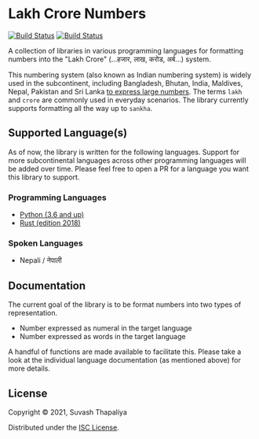 # Lakh Crore Numbers

[![Build Status](https://github.com/suvash/lakh-crore-numbers/actions/workflows/.github/workflows/run-python-tests.yml/badge.svg)](https://github.com/suvash/lakh-crore-numbers/actions/workflows/run-python-tests.yml)
[![Build Status](https://github.com/suvash/lakh-crore-numbers/actions/workflows/.github/workflows/run-rust-tests.yml/badge.svg)](https://github.com/suvash/lakh-crore-numbers/actions/workflows/run-rust-tests.yml)


A collection of libraries in various programming languages for formatting numbers into the "Lakh Crore" (...हजार, लाख, करोड, अर्ब...) system.

This numbering system (also known as Indian numbering system) is widely used in the subcontinent, including Bangladesh, Bhutan, India, Maldives, Nepal, Pakistan and Sri Lanka [to express large numbers](https://en.wikipedia.org/wiki/Indian_numbering_system). The terms `lakh` and `crore` are commonly used in everyday scenarios. The library currently supports formatting all the way up to `sankha`.


## Supported Language(s)

As of now, the library is written for the following languages. Support for more subcontinental languages across other programming languages will be added over time. Please feel free to open a PR for a language you want this library to support.

### Programming Languages

- [Python (3.6 and up)](python)
- [Rust (edition 2018)](rust)

### Spoken Languages

- Nepali / नेपाली

## Documentation

The current goal of the library is to be format numbers into two types of representation.
- Number expressed as numeral in the target language
- Number expressed as words in the target language

A handful of functions are made available to facilitate this. Please take a look at the individual language documentation (as mentioned above) for more details.


## License

Copyright © 2021, Suvash Thapaliya

Distributed under the [ISC License](https://github.com/suvash/lakh-crore-numbers/blob/main/LICENSE).
